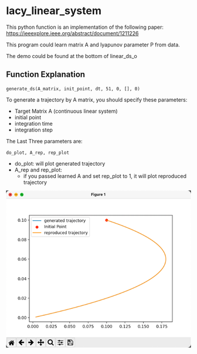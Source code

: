 # lacy_linear_system
This python function is an implementation of the following paper: https://ieeexplore.ieee.org/abstract/document/1211226

This program could learn matrix A and lyapunov parameter P from data.

The demo could be found at the bottom of linear_ds_o

## Function Explanation

```
generate_ds(A_matrix, init_point, dt, 51, 0, [], 0)
```
To generate a trajectory by A matrix, you should specify these parameters:
* Target Matrix A (continuous linear system)
* initial point
* integration time
* integration step

The Last Three parameters are:
```
do_plot, A_rep, rep_plot
```
* do_plot: will plot generated trajectory
* A_rep and rep_plot:
  * if you passed learned A and set rep_plot to 1, it will plot reproduced trajectory

![img.png](img.png)